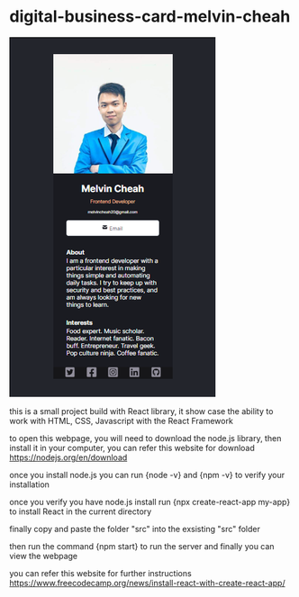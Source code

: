 # digital-business-card-melvin-cheah

<img src="./src/image/result.png" />

this is a small project build with React library, it show case the ability to work with HTML, CSS, Javascript with the React Framework

to open this webpage, you will need to download the node.js library, then install it in your computer, you can refer this website for download
https://nodejs.org/en/download

once you install node.js you can run {node -v} and {npm -v} to verify your installation 

once you verify you have node.js install run {npx create-react-app my-app} to install React in the current directory

finally copy and paste the folder "src" into the exsisting "src" folder

then run the command {npm start} to run the server and finally you can view the webpage

you can refer this website for further instructions
https://www.freecodecamp.org/news/install-react-with-create-react-app/
